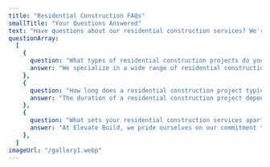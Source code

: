 ```yaml
---
title: "Residential Construction FAQs"
smallTitle: "Your Questions Answered"
text: "Have questions about our residential construction services? We're here to help! Below are answers to some of the most common inquiries we receive from homeowners like you."
questionArray:
  [
    {
      question: "What types of residential construction projects do you undertake?",
      answer: "We specialize in a wide range of residential construction projects, including new home construction, renovations, additions, and remodels. Whether you're looking to build your dream home from scratch or update your existing space, we have the expertise to bring your vision to life.",
    },
    {
      question: "How long does a residential construction project typically take?",
      answer: "The duration of a residential construction project depends on various factors, including the size and complexity of the project, as well as any external factors like permitting and weather conditions. We work closely with our clients to establish realistic timelines and keep them informed of progress every step of the way.",
    },
    {
      question: "What sets your residential construction services apart from others?",
      answer: "At Elevate Build, we pride ourselves on our commitment to quality craftsmanship, attention to detail, and exceptional customer service. Our team works tirelessly to ensure that every residential construction project exceeds our clients' expectations, delivering results that stand the test of time.",
    },
  ]
imageUrl: "/gallery1.webp"
---
```

